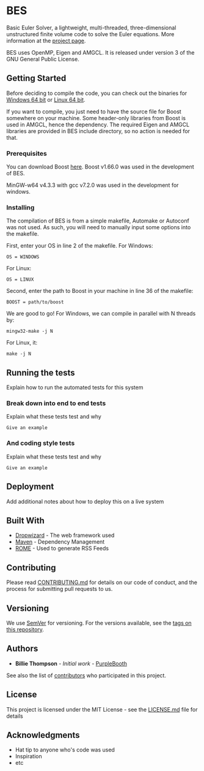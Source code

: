 # BES

Basic Euler Solver, a lightweight, multi-threaded, three-dimensional unstructured finite volume code to solve the Euler equations. More information at the [project page](www.joelcfd.com/projects/bes).

BES uses OpenMP, Eigen and AMGCL. It is released under version 3 of the GNU General Public License.

## Getting Started

Before deciding to compile the code, you can check out the binaries for [Windows 64 bit](https://drive.google.com/file/d/18ypL0WMQS3lU-KcvVytyWhVVcTkJy6Wc/view?usp=sharing) or [Linux 64 bit]().

If you want to compile, you just need to have the source file for Boost somewhere on your machine. Some header-only libraries from Boost is used in AMGCL, hence the dependency. The required Eigen and AMGCL libraries are provided in BES include directory, so no action is needed for that.

### Prerequisites

You can download Boost [here](https://www.boost.org/users/history/). Boost v1.66.0 was used in the development of BES.

MinGW-w64 v4.3.3 with gcc v7.2.0 was used in the development for windows.

### Installing

The compilation of BES is from a simple makefile, Automake or Autoconf was not used. As such, you will need to manually input some options into the makefile.

First, enter your OS in line 2 of the makefile. For Windows:

```
OS = WINDOWS
```

For Linux:

```
OS = LINUX
```

Second, enter the path to Boost in your machine in line 36 of the makefile:

```
BOOST = path/to/boost
```

We are good to go! For Windows, we can compile in parallel with N threads by:

```
mingw32-make -j N
```

For Linux, it:

```
make -j N
```


## Running the tests

Explain how to run the automated tests for this system

### Break down into end to end tests

Explain what these tests test and why

```
Give an example
```

### And coding style tests

Explain what these tests test and why

```
Give an example
```

## Deployment

Add additional notes about how to deploy this on a live system

## Built With

* [Dropwizard](http://www.dropwizard.io/1.0.2/docs/) - The web framework used
* [Maven](https://maven.apache.org/) - Dependency Management
* [ROME](https://rometools.github.io/rome/) - Used to generate RSS Feeds

## Contributing

Please read [CONTRIBUTING.md](https://gist.github.com/PurpleBooth/b24679402957c63ec426) for details on our code of conduct, and the process for submitting pull requests to us.

## Versioning

We use [SemVer](http://semver.org/) for versioning. For the versions available, see the [tags on this repository](https://github.com/your/project/tags). 

## Authors

* **Billie Thompson** - *Initial work* - [PurpleBooth](https://github.com/PurpleBooth)

See also the list of [contributors](https://github.com/your/project/contributors) who participated in this project.

## License

This project is licensed under the MIT License - see the [LICENSE.md](LICENSE.md) file for details

## Acknowledgments

* Hat tip to anyone who's code was used
* Inspiration
* etc